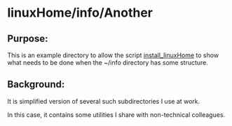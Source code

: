 # linuxHome/info/Another

## Purpose:
This is an example directory to allow the script
[install_linuxHome](../../install_linuxHome)
to show what needs to be done when the ~/info directory
has some structure.

## Background:
It is simplified version of several such subdirectories I use at work.

In this case, it contains some utilities I share with non-technical
colleagues.

